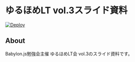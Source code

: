 # ゆるほめLT vol.3スライド資料

[![Deploy](https://github.com/drumath2237/slides-create-babylon-update/actions/workflows/deploy.yml/badge.svg)](https://github.com/drumath2237/slides-create-babylon-update/actions/workflows/deploy.yml)

## About

Babylon.js勉強会主催 ゆるほめLT会 vol.3のスライド資料です。
